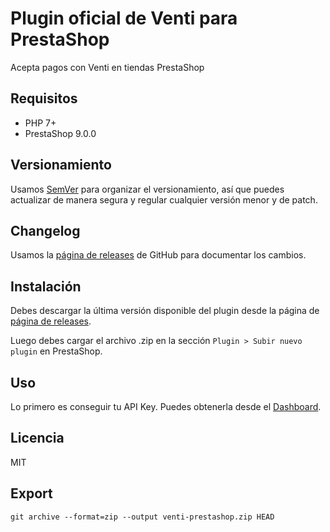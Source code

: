 # Plugin oficial de Venti para PrestaShop

Acepta pagos con Venti en tiendas PrestaShop

## Requisitos

* PHP 7+
* PrestaShop 9.0.0

## Versionamiento

Usamos [SemVer](https://semver.org) para organizar el versionamiento, así que puedes actualizar de manera segura y regular cualquier versión menor y de patch.

## Changelog

Usamos la [página de releases](https://github.com/ventipay/ventipay-plugin-woocommerce/releases) de GitHub para documentar los cambios.

## Instalación

Debes descargar la última versión disponible del plugin desde la página de [página de releases](https://github.com/ventipay/ventipay-plugin-prestashop/releases).

Luego debes cargar el archivo .zip en la sección `Plugin > Subir nuevo plugin` en PrestaShop.

## Uso

Lo primero es conseguir tu API Key. Puedes obtenerla desde el [Dashboard](https://dashboard.ventipay.com/).

## Licencia

MIT

## Export
`git archive --format=zip --output venti-prestashop.zip HEAD`